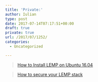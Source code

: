 ```yaml
---
title: 'Private:'
author: Iulian
type: post
date: 2017-07-14T07:17:51+00:00
draft: true
private: true
url: /2017/07/1252/
categories:
  - Uncategorized

---
```

<blockquote data-secret="QKKSKqzqGd" class="wp-embedded-content">
  <p>
    <a href="https://www.rosehosting.com/blog/how-to-install-lemp-on-ubuntu-16-04/">How to Install LEMP on Ubuntu 16.04</a>
  </p>
</blockquote>



<blockquote data-secret="BPwMmzV6lV" class="wp-embedded-content">
  <p>
    <a href="https://www.rosehosting.com/blog/how-to-secure-your-lemp-stack/">How to secure your LEMP stack</a>
  </p>
</blockquote>